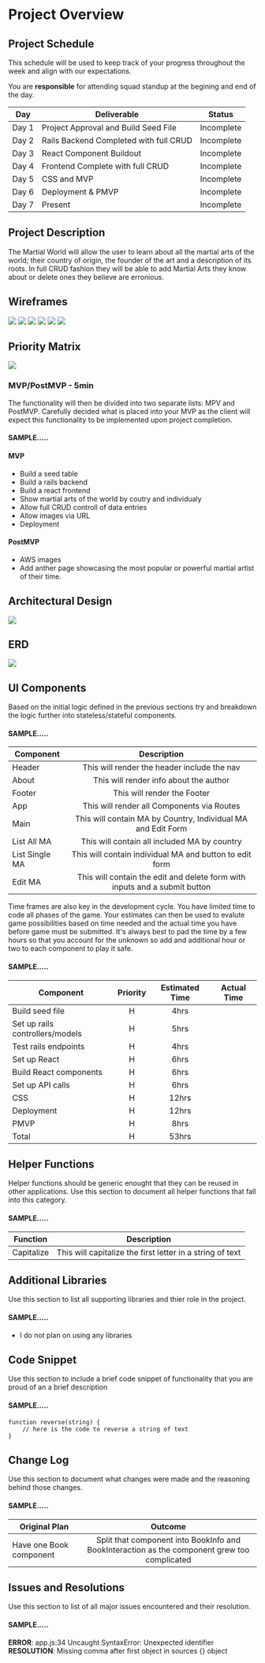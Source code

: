 # Project Overview

## Project Schedule

This schedule will be used to keep track of your progress throughout the week and align with our expectations.  

You are **responsible** for attending squad standup at the begining and end of the day.

|  Day | Deliverable | Status
|---|---| ---|
|Day 1| Project Approval and Build Seed File | Incomplete
|Day 2| Rails Backend Completed with full CRUD | Incomplete
|Day 3| React Component Buildout | Incomplete
|Day 4| Frontend Complete with full CRUD | Incomplete
|Day 5| CSS and MVP  | Incomplete
|Day 6| Deployment & PMVP  | Incomplete
|Day 7| Present | Incomplete


## Project Description

The Martial World will allow the user to learn about all the martial arts of the world; their country of origin, the founder of the art and a description of its roots. In full CRUD fashion they will be able to add Martial Arts they know about or delete ones they believe are erronious.

## Wireframes
<img src="Images/list_of_all_MA.png">
<img src="Images/list_of_all_MA_mobile.png">
<img src="Images/single_MA.png">
<img src="Images/single_MA_mobile.png">
<img src="Images/edit_form.png">
<img src="Images/edit_form_mobile.png">

## Priority Matrix
<img src="Images/priority_matrix.png">

### MVP/PostMVP - 5min

The functionality will then be divided into two separate lists: MPV and PostMVP.  Carefully decided what is placed into your MVP as the client will expect this functionality to be implemented upon project completion.  

#### SAMPLE.....
#### MVP 

- Build a seed table 
- Build a rails backend
- Build a react frontend
- Show martial arts of the world by coutry and individualy
- Allow full CRUD controll of data entries
- Allow images via URL
- Deployment

#### PostMVP 
- AWS images
- Add anther page showcasing the most popular or powerful martial artist of their time.


## Architectural Design

<img src="Images/react_architecture.png">

## ERD

<img src="Images/ERD.png">

## UI Components

Based on the initial logic defined in the previous sections try and breakdown the logic further into stateless/stateful components. 

#### SAMPLE.....
| Component | Description | 
| --- | :---: |  
| Header | This will render the header include the nav | 
| About | This will render info about the author| 
| Footer | This will render the Footer | 
| App | This will render all Components via Routes | 
| Main | This will contain MA by Country, Individual MA and Edit Form | 
| List All MA | This will contain all included MA by country | 
| List Single MA | This will contain individual MA and button to edit form | 
| Edit MA | This will contain the edit and delete form with inputs and a submit button | 


Time frames are also key in the development cycle.  You have limited time to code all phases of the game.  Your estimates can then be used to evalute game possibilities based on time needed and the actual time you have before game must be submitted. It's always best to pad the time by a few hours so that you account for the unknown so add and additional hour or two to each component to play it safe.

#### SAMPLE.....
| Component | Priority | Estimated Time | Actual Time |
| --- | :---: |  :---: | :---: |
| Build seed file | H | 4hrs|  |
| Set up rails controllers/models | H | 5hrs|  |
| Test rails endpoints | H | 4hrs|  | 
| Set up React | H | 6hrs|  | 
| Build React components | H | 6hrs|  | 
| Set up API calls | H | 6hrs|  | 
| CSS | H | 12hrs|  | 
| Deployment | H | 12hrs|  | 
| PMVP | H | 8hrs|  | 
| Total | H | 53hrs|  | 

## Helper Functions
Helper functions should be generic enought that they can be reused in other applications. Use this section to document all helper functions that fall into this category.

#### SAMPLE.....
| Function | Description | 
| --- | :---: |  
| Capitalize | This will capitalize the first letter in a string of text | 

## Additional Libraries
 Use this section to list all supporting libraries and thier role in the project. 
 
 #### SAMPLE.....
- I do not plan on using any libraries


## Code Snippet

Use this section to include a brief code snippet of functionality that you are proud of an a brief description  

#### SAMPLE.....
```
function reverse(string) {
	// here is the code to reverse a string of text
}
```

## Change Log
 Use this section to document what changes were made and the reasoning behind those changes.  

#### SAMPLE.....
| Original Plan | Outcome | 
| --- | :---: |  
| Have one Book component | Split that component into BookInfo and BookInteraction as the component grew too complicated | 

## Issues and Resolutions
 Use this section to list of all major issues encountered and their resolution.

#### SAMPLE.....
**ERROR**: app.js:34 Uncaught SyntaxError: Unexpected identifier                                
**RESOLUTION**: Missing comma after first object in sources {} object